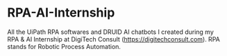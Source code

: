 # RPA-AI-Internship
All the UiPath RPA softwares and DRUID AI chatbots I created during my RPA & AI Internship at DigiTech Consult (https://digitechconsult.com). RPA stands for Robotic Process Automation.
